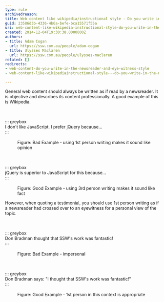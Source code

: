 ```yaml
---
type: rule
archivedreason: 
title: Web content like wikipedia/instructional style - Do you write in the newsreader and eyewitness style?
guid: 23586d3b-4336-4b6a-befe-bca15571f55a
uri: web-content-like-wikipedia-instructional-style-do-you-write-in-the-newsreader-and-eyewitness-style
created: 2014-12-04T19:30:38.0000000Z
authors:
- title: Adam Cogan
  url: https://ssw.com.au/people/adam-cogan
- title: Ulysses Maclaren
  url: https://ssw.com.au/people/ulysses-maclaren
related: []
redirects:
- web-content-do-you-write-in-the-newsreader-and-eye-witness-style
- web-content-like-wikipediainstructional-style---do-you-write-in-the-newsreader-and-eyewitness-style

---
```


General web content should always be written as if read by a newsreader. It is objective and describes its content professionally. A good example of this is Wikipedia.
<!--endintro-->
<dl class="badImage"><dt><br><br>::: greybox<br>
                            I don't like JavaScript. I prefer jQuery because...<br>:::<br><br></dt><dd>Figure&#58; Bad Example - using 1st person writing makes it sound like opinion</dd></dl><dl class="goodImage"><dt><br><br>::: greybox<br>
                            jQuery is superior to JavaScript for this because...<br>:::<br><br></dt><dd>Figure&#58; Good Example - using 3rd person writing makes it sound like fact</dd></dl>
However, when quoting a testimonial, you should use 1st person writing as if a newsreader had crossed over to an eyewitness for a personal view of the topic.
<dl class="badImage"><dt><br><br>::: greybox<br>
                            Don Bradman thought that SSW's work was fantastic!<br>:::<br><br></dt><dd>Figure&#58; Bad Example - impersonal</dd></dl><dl class="goodImage"><dt><br><br>::: greybox<br>
                            Don Bradman says&#58; &quot;I thought that SSW's work was fantastic!&quot;<br>:::<br><br></dt><dd>Figure&#58; Good Example - 1st person in this context is appropriate</dd></dl>
